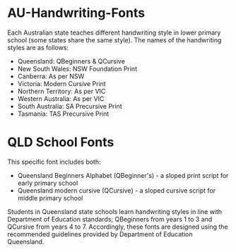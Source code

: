 # AU-Handwriting-Fonts

Each Australian state teaches different handwriting style in lower primary school (some states share the same style). The names of the handwriting styles are as follows:

- Queensland: QBeginners & QCursive
- New South Wales: NSW Foundation Print
- Canberra: As per NSW
- Victoria: Modern Cursive Print
- Northern Territory: As per VIC
- Western Australia: As per VIC
- South Australia: SA Precursive Print
- Tasmania: TAS Precursive Print

# QLD School Fonts

This specific font includes both:

- Queensland Beginners Alphabet (QBeginner's) - a sloped print script for early primary school
- Queensland modern cursive (QCursive) - a sloped cursive script for middle primary school

Students in Queensland state schools learn handwriting styles in line with Department of Education standards; QBeginners from years 1 to 3 and QCursive from years 4 to 7. Accordingly, these fonts are designed using the recommended guidelines provided by Department of Education Queensland.
